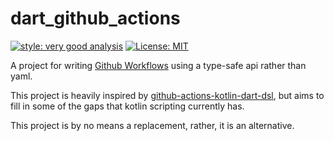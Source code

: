 # dart_github_actions

[![style: very good analysis][very_good_analysis_badge]][very_good_analysis_link]
[![License: MIT][license_badge]][license_link]

A project for writing [Github Workflows](https://docs.github.com/en/actions/using-workflows) using a type-safe api rather than yaml.

This project is heavily inspired by [github-actions-kotlin-dart-dsl](https://github.com/krzema12/github-actions-kotlin-dsl),
but aims to fill in some of the gaps that kotlin scripting currently has.

This project is by no means a replacement, rather, it is an alternative.

[license_badge]: https://img.shields.io/badge/license-MIT-blue.svg
[license_link]: https://opensource.org/licenses/MIT
[very_good_analysis_badge]: https://img.shields.io/badge/style-very_good_analysis-B22C89.svg
[very_good_analysis_link]: https://pub.dev/packages/very_good_analysis
